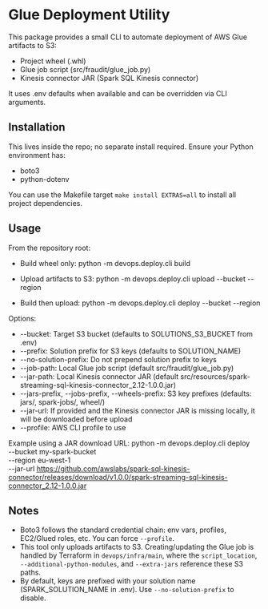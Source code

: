 # Glue Deployment Utility

This package provides a small CLI to automate deployment of AWS Glue artifacts to S3:
- Project wheel (.whl)
- Glue job script (src/fraudit/glue_job.py)
- Kinesis connector JAR (Spark SQL Kinesis connector)

It uses .env defaults when available and can be overridden via CLI arguments.

## Installation
This lives inside the repo; no separate install required. Ensure your Python environment has:
- boto3
- python-dotenv

You can use the Makefile target `make install EXTRAS=all` to install all project dependencies.

## Usage
From the repository root:

- Build wheel only:
  python -m devops.deploy.cli build

- Upload artifacts to S3:
  python -m devops.deploy.cli upload --bucket <your-bucket> --region <aws-region>

- Build then upload:
  python -m devops.deploy.cli deploy --bucket <your-bucket> --region <aws-region>

Options:
- --bucket: Target S3 bucket (defaults to SOLUTIONS_S3_BUCKET from .env)
- --prefix: Solution prefix for S3 keys (defaults to SOLUTION_NAME)
- --no-solution-prefix: Do not prepend solution prefix to keys
- --job-path: Local Glue job script (default src/fraudit/glue_job.py)
- --jar-path: Local Kinesis connector JAR (default src/resources/spark-streaming-sql-kinesis-connector_2.12-1.0.0.jar)
- --jars-prefix, --jobs-prefix, --wheels-prefix: S3 key prefixes (defaults: jars/, spark-jobs/, wheel/)
- --jar-url: If provided and the Kinesis connector JAR is missing locally, it will be downloaded before upload
- --profile: AWS CLI profile to use

Example using a JAR download URL:
  python -m devops.deploy.cli deploy \
    --bucket my-spark-bucket \
    --region eu-west-1 \
    --jar-url https://github.com/awslabs/spark-sql-kinesis-connector/releases/download/v1.0.0/spark-streaming-sql-kinesis-connector_2.12-1.0.0.jar

## Notes
- Boto3 follows the standard credential chain: env vars, profiles, EC2/Glued roles, etc. You can force `--profile`.
- This tool only uploads artifacts to S3. Creating/updating the Glue job is handled by Terraform in `devops/infra/main`, where the `script_location`, `--additional-python-modules`, and `--extra-jars` reference these S3 paths.
- By default, keys are prefixed with your solution name (SPARK_SOLUTION_NAME in .env). Use `--no-solution-prefix` to disable.
